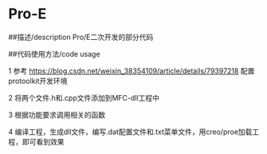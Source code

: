 # Pro-E

##描述/description
Pro/E二次开发的部分代码


##代码使用方法/code usage  

1 参考 https://blog.csdn.net/weixin_38354109/article/details/79397218 配置protoolkit开发环境  

2 将两个文件.h和.cpp文件添加到MFC-dll工程中  

3 根据功能要求调用相关的函数  

4 编译工程，生成dll文件，编写.dat配置文件和.txt菜单文件，用creo/proe加载工程，即可看到效果  

